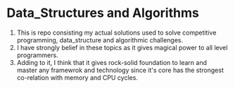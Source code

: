Data_Structures and Algorithms  
==========================================
1. This is repo consisting my actual solutions
used to solve competitive programming,
data_structure and algorithmic challenges.
2. I have strongly belief in these topics 
as it gives magical power to all level
programmers.
3. Adding to it, I think that it gives 
rock-solid foundation to learn and master
any framewrok and technology since it's core
has the strongest co-relation with memory and
CPU cycles.
